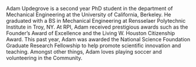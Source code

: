 Adam Updegrove is a second year PhD student in the department of Mechanical Engineering at the University of California, Berkeley. He graduated with a BS in Mechanical Engineering at Rensselaer Polytechnic Institute in Troy, NY.  At RPI, Adam received prestigious awards such as the Founder’s Award of Excellence and the Living W. Houston Citizenship Award.  This past year, Adam was awarded the National Science Foundation Graduate Research Fellowship to help promote scientific innovation and teaching. Amongst other things, Adam loves playing soccer and volunteering in the Community.